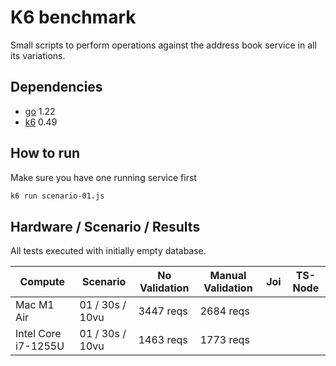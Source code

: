 # K6 benchmark

Small scripts to perform operations against the address book service in all its
variations.

## Dependencies

- [go][go] 1.22
- [k6][k6] 0.49

## How to run

Make sure you have one running service first

```bash
k6 run scenario-01.js
```

## Hardware / Scenario / Results

All tests executed with initially empty database.

| Compute             | Scenario        | No Validation | Manual Validation | Joi | TS-Node |
|---------------------|-----------------|---------------|-------------------|-----|---------|
| Mac M1 Air          | 01 / 30s / 10vu | 3447 reqs     | 2684 reqs         |     |         |
| Intel Core i7-1255U | 01 / 30s / 10vu | 1463 reqs     | 1773 reqs         |     |         |

[go]: https://go.dev
[k6]: https://grafana.com/docs/k6/latest/using-k6/http-requests
